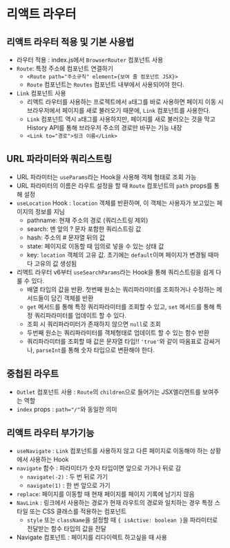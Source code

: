 # 리액트 라우터

## 리액트 라우터 적용 및 기본 사용법

- 라우터 적용 : index.js에서 `BrowserRouter` 컴포넌트 사용
- `Route`: 특정 주소에 컴포넌트 연결하기
  - `<Route path="주소규칙" element={보여 줄 컴포넌트 JSX}>`
  - `Route` 컴포넌트는 `Routes` 컴포넌트 내부에서 사용되어야 한다.
- `Link` 컴포넌트 사용
  - 리액트 라우터를 사용하는 프로젝트에서 `a`태그를 바로 사용하면 페이지 이동 시 브라우저에서 페이지를 새로 불러오기 때문에, `Link` 컴포넌트를 사용한다.
  - `Link` 컴포넌트 역시 `a`태그를 사용하지만, 페이지를 새로 불러오는 것을 막고 History API를 통해 브라우저 주소의 경로만 바꾸는 기능 내장
  - `<Link to="경로">링크 이름</Link>`

## URL 파라미터와 쿼리스트링

- URL 파라미터는 `useParams`라는 Hook을 사용해 객체 형태로 조회 가능
- URL 파라미터의 이름은 라우트 설정을 할 때 `Route` 컴포넌트의 `path` props를 통해 설정
- `useLocation` Hook : `location` 객체를 반환하며, 이 객체는 사용자가 보고있는 페이지의 정보를 지님
  - pathname: 현재 주소의 경로 (쿼리스트링 제외)
  - search: 맨 앞의 ? 문자 포함한 쿼리스트링 값
  - hash: 주소의 # 문자열 뒤의 값
  - state: 페이지로 이동할 때 임의로 넣을 수 있는 상태 값
  - key: `location` 객체의 고유 값. 초기에는 `default`이며 페이지가 변경될 때마다 고유의 값 생성됨
- 리액트 라우터 v6부터 `useSearchParams`라는 Hook을 통해 쿼리스트링을 쉽게 다룰 수 있다.
  - 배열 타입의 값을 반환. 첫번째 원소는 쿼리파라미터를 조회하거나 수정하는 메서드들이 담긴 객체를 반환
  - `get` 메서드를 통해 특정 쿼리파라미터를 조회할 수 있고,
    `set` 메서드를 통해 특정 쿼리파라미터를 업데이트 할 수 있다.
  - 조회 시 쿼리파라미터가 존재하지 않으면 `null`로 조회
  - 두번째 원소는 쿼리파라미터를 객체형태로 업데이트 할 수 있는 함수 반환
  - 쿼리파라미터를 조회할 때 값은 문자열 타입!! `'true'`와 같이 따옴표로 감싸거나, `parseInt`를 통해 숫자 타입으로 변환해야 한다.

## 중첩된 라우트

- `Outlet` 컴포넌트 사용 : `Route`의 `children`으로 들어가는 JSX엘리먼트를 보여주는 역할
- `index` props : `path="/"`와 동일한 의미

## 리액트 라우터 부가기능

- `useNavigate` : `Link` 컴포넌트를 사용하지 않고 다른 페이지로 이동해야 하는 상황에서 사용하는 Hook
- `navigate` 함수 : 파라미터가 숫자 타입이면 앞으로 가거나 뒤로 감
  - `navigate(-2)` : 두 번 뒤로 가기
  - `navigate(1)` : 한 번 앞으로 가기
- `replace`: 페이지를 이동할 때 현재 페이지를 페이지 기록에 남기지 않음
- `NavLink` : 링크에서 사용하는 경로가 현재 라우트의 경로와 일치하는 경우 특정 스타일 또는 CSS 클래스를 적용하는 컴포넌트
  - `style` 또는 `className`을 설정할 때 `{ isActive: boolean }`을 파라미터로 전달받는 함수 타입의 값을 전달
- Navigate 컴포넌트 : 페이지를 리다이렉트 하고싶을 때 사용
